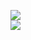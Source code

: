 [![](https://img.shields.io/badge/Made%20With-Github%20Spray-lightgrey.svg?style=for-the-badge&logo=github)](https://github.com/Annihil/github-spray#3869)  
[![](https://i.imgur.com/2DrTn0Z.gif)](https://github.com/Annihil/github-spray)